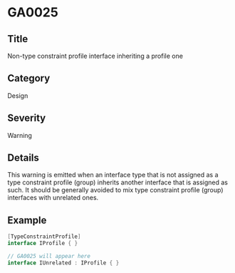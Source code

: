 # GA0025

## Title
Non-type constraint profile interface inheriting a profile one

## Category
Design

## Severity
Warning

## Details
This warning is emitted when an interface type that is not assigned as a type constraint profile (group) inherits another interface that is assigned as such. It should be generally avoided to mix type constraint profile (group) interfaces with unrelated ones.

## Example
```csharp
[TypeConstraintProfile]
interface IProfile { }

// GA0025 will appear here
interface IUnrelated : IProfile { }
```
